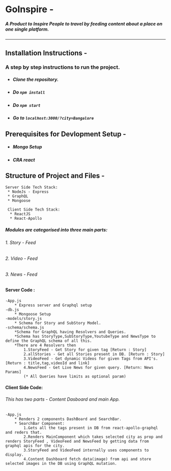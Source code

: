 # GoInspire -
##### A Product to Inspire People to travel by feeding content about a place on one single platform.
----

## Installation Instructions -
### A step by step instructions to run the project.
* ##### Clone the repository.
* ##### Do `npm install`
* ##### Do `npm start`
* ##### Go to `localhost:3000/?city=Bangalore`


## Prerequisites for Devlopment Setup -
* ##### Mongo Setup
* ##### CRA react 

## Structure of Project and Files -

    Server Side Tech Stack:
     * NodeJs - Express
     * GraphQL
     * Mongoose
     
     Client Side Tech Stack:
      * ReactJS
      * React-Apollo
      

 ##### Modules are categorised into three main parts:
###### 1. Story - Feed
###### 2. Video - Feed
###### 3. News - Feed




#### Server Code :
    -App.js
        * Express server and Graphql setup
    -db.js
        * Mongoose Setup
    -models/story.js
        * Schema for Story and SubStory Model.
    -schema/schema.js
        *Schema for GraphQL having Resolvers and Queries.
        *Schema has StoryType,SubStoryType,YoutubeType and NewsType to define the GraphQL schema of all this.
        *There are 4 Resolvers then
            1.StoryFeed - Get Story for given tag [Return : Story]
            2.allStories - Get all Stories present in DB. [Return : Story]
            3.VideoFeed - Get dynamic Videos for given Tags from API's. [Return : title,tag,videoId and link]
            4.NewsFeed - Get Live News for given query. [Return: News Params]
            (* All Queries have limits as optional param)
            
            

#### Client Side Code:
 ###### This has two parts - Content Dasboard and main App.
 
 
    -App.js
        * Renders 2 components DashBoard and SearchBar.
        * SearchBar Component:
            1.Gets all the tags present in DB from react-apollo-graphql and reders that.
            2.Renders MainComponent which takes selected city as prop and renders StoryFeed , VideoFeed and NewsFeed by getting data from graphql apis for the city.
            3.StoryFeed and VideoFeed internally uses components to display.
            4.Content Dashboard fetch data(image) from api and store selected images in the DB using GraphQL mutation.





